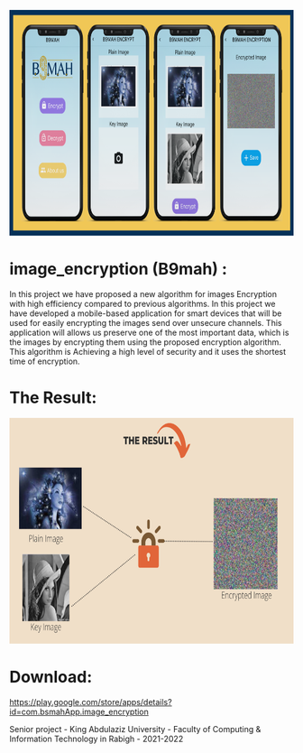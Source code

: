 
<p align="center">
    <a href="">
        <img src="./example/poster.png" height="400px">
    </a>
</p>

# image_encryption (B9mah) :

In this project we have proposed a new algorithm for images Encryption with high efficiency compared to previous algorithms. In this project we have developed a mobile-based application for smart devices that will be used for easily encrypting the images send over unsecure channels. This application will allows us preserve one of the most important data, which is the images by encrypting them using the proposed encryption algorithm. This algorithm is Achieving a high level of security and it uses the shortest time of encryption.

# The Result:

<p align="center">
    <a href="">
        <img src="./example/Result.png" height="400px">
    </a>
</p>


# Download:

https://play.google.com/store/apps/details?id=com.bsmahApp.image_encryption

Senior project - King Abdulaziz University - Faculty of Computing & Information Technology in Rabigh - 2021-2022


